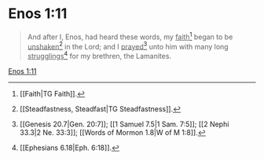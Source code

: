# Enos 1:11

> And after I, Enos, had heard these words, my <u>faith</u>[^a] began to be <u>unshaken</u>[^b] in the Lord; and I <u>prayed</u>[^c] unto him with many long <u>strugglings</u>[^d] for my brethren, the Lamanites.

[Enos 1:11](https://www.churchofjesuschrist.org/study/scriptures/bofm/enos/1?lang=eng&id=p11#p11)


[^a]: [[Faith|TG Faith]].  
[^b]: [[Steadfastness, Steadfast|TG Steadfastness]].  
[^c]: [[Genesis 20.7|Gen. 20:7]]; [[1 Samuel 7.5|1 Sam. 7:5]]; [[2 Nephi 33.3|2 Ne. 33:3]]; [[Words of Mormon 1.8|W of M 1:8]].  
[^d]: [[Ephesians 6.18|Eph. 6:18]].  
